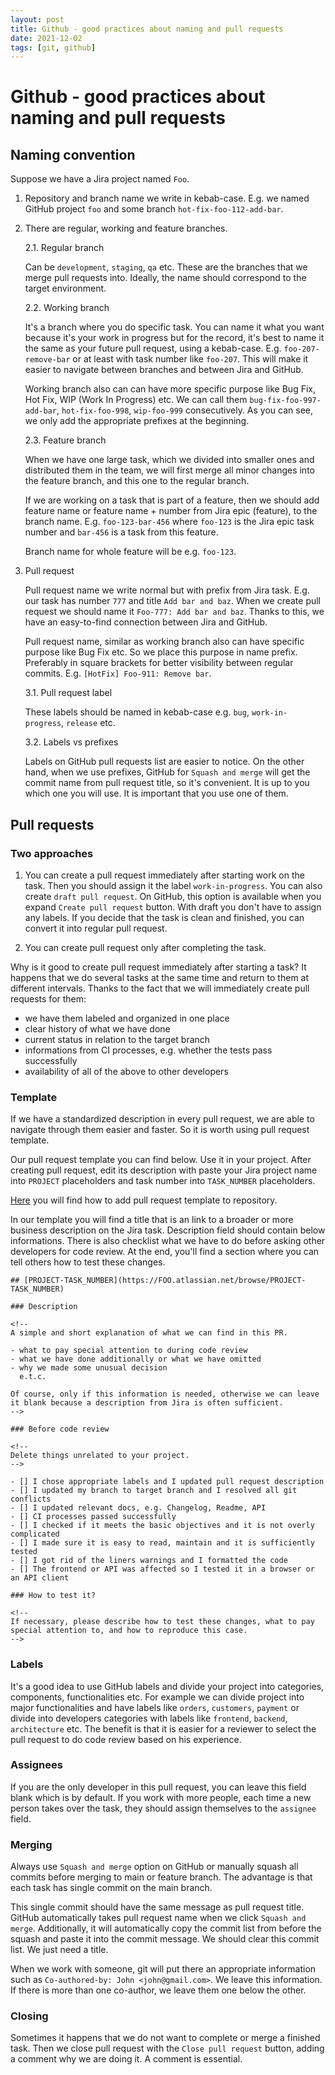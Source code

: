 ```yaml
---
layout: post
title: Github - good practices about naming and pull requests
date: 2021-12-02
tags: [git, github]
---
```


# Github - good practices about naming and pull requests

## Naming convention

Suppose we have a Jira project named `Foo`.

1. Repository and branch name we write in kebab-case. E.g. we named GitHub project `foo` and some branch `hot-fix-foo-112-add-bar`.

2. There are regular, working and feature branches.

   2.1. Regular branch

   Can be `development`, `staging`, `qa` etc. These are the branches that we merge pull requests into. Ideally, the name should correspond to the target environment.

   2.2. Working branch

   It's a branch where you do specific task. You can name it what you want because it's your work in progress but for the record, it's best to name it the same as your future pull request, using a kebab-case. E.g. `foo-207-remove-bar` or at least with task number like `foo-207`. This will make it easier to navigate between branches and between Jira and GitHub.

   Working branch also can can have more specific purpose like Bug Fix, Hot Fix, WIP (Work In Progress) etc. We can call them `bug-fix-foo-997-add-bar`, `hot-fix-foo-998`, `wip-foo-999` consecutively. As you can see, we only add the appropriate prefixes at the beginning.

   2.3. Feature branch

   When we have one large task, which we divided into smaller ones and distributed them in the team, we will first merge all minor changes into the feature branch, and this one to the regular branch.

   If we are working on a task that is part of a feature, then we should add feature name or feature name + number from Jira epic (feature), to the branch name. E.g. `foo-123-bar-456` where `foo-123` is the Jira epic task number and `bar-456` is a task from this feature.

   Branch name for whole feature will be e.g. `foo-123`.

3. Pull request

   Pull request name we write normal but with prefix from Jira task. E.g. our task has number `777` and title `Add bar and baz`. When we create pull request we should name it `Foo-777: Add bar and baz`. Thanks to this, we have an easy-to-find connection between Jira and GitHub.

   Pull request name, similar as working branch also can have specific purpose like Bug Fix etc. So we place this purpose in name prefix. Preferably in square brackets for better visibility between regular commits. E.g. `[HotFix] Foo-911: Remove bar`.

   3.1. Pull request label

   These labels should be named in kebab-case e.g. `bug`, `work-in-progress`, `release` etc.

   3.2. Labels vs prefixes

   Labels on GitHub pull requests list are easier to notice. On the other hand, when we use prefixes, GitHub for `Squash and merge` will get the commit name from pull request title, so it's convenient. It is up to you which one you will use. It is important that you use one of them.

## Pull requests

### Two approaches

1. You can create a pull request immediately after starting work on the task. Then you should assign it the label `work-in-progress`. You can also create `draft pull request`. On GitHub, this option is available when you expand `Create pull request` button. With draft you don't have to assign any labels. If you decide that the task is clean and finished, you can convert it into regular pull request.

2. You can create pull request only after completing the task.

Why is it good to create pull request immediately after starting a task? It happens that we do several tasks at the same time and return to them at different intervals. Thanks to the fact that we will immediately create pull requests for them:

- we have them labeled and organized in one place
- clear history of what we have done
- current status in relation to the target branch
- informations from CI processes, e.g. whether the tests pass successfully
- availability of all of the above to other developers

### Template

If we have a standardized description in every pull request, we are able to navigate through them easier and faster. So it is worth using pull request template.

Our pull request template you can find below. Use it in your project. After creating pull request, edit its description with paste your Jira project name into `PROJECT` placeholders and task number into `TASK_NUMBER` placeholders.

[Here](https://docs.github.com/en/communities/using-templates-to-encourage-useful-issues-and-pull-requests/creating-a-pull-request-template-for-your-repository) you will find how to add pull request template to repository.

In our template you will find a title that is an link to a broader or more business description on the Jira task. Description field should contain below informations. There is also checklist what we have to do before asking other developers for code review. At the end, you'll find a section where you can tell others how to test these changes.

```
## [PROJECT-TASK_NUMBER](https://FOO.atlassian.net/browse/PROJECT-TASK_NUMBER)

### Description

<!--
A simple and short explanation of what we can find in this PR.

- what to pay special attention to during code review
- what we have done additionally or what we have omitted
- why we made some unusual decision
  e.t.c.

Of course, only if this information is needed, otherwise we can leave it blank because a description from Jira is often sufficient.
-->

### Before code review

<!--
Delete things unrelated to your project.
-->

- [] I chose appropriate labels and I updated pull request description
- [] I updated my branch to target branch and I resolved all git conflicts
- [] I updated relevant docs, e.g. Changelog, Readme, API
- [] CI processes passed successfully
- [] I checked if it meets the basic objectives and it is not overly complicated
- [] I made sure it is easy to read, maintain and it is sufficiently tested
- [] I got rid of the liners warnings and I formatted the code
- [] The frontend or API was affected so I tested it in a browser or an API client

### How to test it?

<!--
If necessary, please describe how to test these changes, what to pay special attention to, and how to reproduce this case.
-->
```

### Labels

It's a good idea to use GitHub labels and divide your project into categories, components, functionalities etc. For example we can divide project into major functionalities and have labels like `orders`, `customers`, `payment` or divide into developers categories with labels like `frontend`, `backend`, `architecture` etc. The benefit is that it is easier for a reviewer to select the pull request to do code review based on his experience.

### Assignees

If you are the only developer in this pull request, you can leave this field blank which is by default. If you work with more people, each time a new person takes over the task, they should assign themselves to the `assignee` field.

### Merging

Always use `Squash and merge` option on GitHub or manually squash all commits before merging to main or feature branch. The advantage is that each task has single commit on the main branch.

This single commit should have the same message as pull request title. GitHub automatically takes pull request name when we click `Squash and merge`. Additionally, it will automatically copy the commit list from before the squash and paste it into the commit message. We should clear this commit list. We just need a title.

When we work with someone, git will put there an appropriate information such as `Co-authored-by: John <john@gmail.com>`. We leave this information. If there is more than one co-author, we leave them one below the other.

### Closing

Sometimes it happens that we do not want to complete or merge a finished task. Then we close pull request with the `Close pull request` button, adding a comment why we are doing it. A comment is essential.
